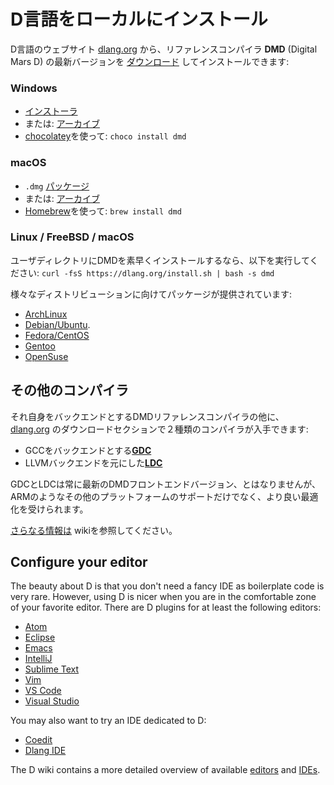 # D言語をローカルにインストール

D言語のウェブサイト [dlang.org](https://dlang.org) 
から、リファレンスコンパイラ **DMD** (Digital Mars D)
の最新バージョンを [ダウンロード](http://dlang.org/download.html) してインストールできます:

### Windows

* [インストーラ](http://downloads.dlang.org/releases/2.x/{{latest-release}}/dmd-{{latest-release}}.exe)
* または: [アーカイブ](http://downloads.dlang.org/releases/2.x/{{latest-release}}/dmd.{{latest-release}}.windows.7z)
* [chocolatey](https://chocolatey.org/packages/dmd)を使って: `choco install dmd`

### macOS

* `.dmg` [パッケージ](http://downloads.dlang.org/releases/2.x/{{latest-release}}/dmd.{{latest-release}}.dmg)
* または: [アーカイブ](http://downloads.dlang.org/releases/2.x/{{latest-release}}/dmd.{{latest-release}}.osx.tar.xz)
* [Homebrew](http://brew.sh)を使って: `brew install dmd`

### Linux / FreeBSD / macOS

ユーザディレクトリにDMDを素早くインストールするなら、以下を実行してください: `curl -fsS https://dlang.org/install.sh | bash -s dmd`

様々なディストリビューションに向けてパッケージが提供されています:

* [ArchLinux](https://wiki.archlinux.org/index.php/D_(programming_language))
* [Debian/Ubuntu](http://d-apt.sourceforge.net).
* [Fedora/CentOS](http://dlang.org/download.html#dmd)
* [Gentoo](https://wiki.gentoo.org/wiki/Dlang)
* [OpenSuse](http://dlang.org/download.html#dmd)

## その他のコンパイラ

それ自身をバックエンドとするDMDリファレンスコンパイラの他に、
[dlang.org](https://dlang.org) のダウンロードセクションで２種類のコンパイラが入手できます:

* GCCをバックエンドとする[**GDC**](http://gdcproject.org/downloads)
* LLVMバックエンドを元にした[**LDC**](https://github.com/ldc-developers/ldc#installation)

GDCとLDCは常に最新のDMDフロントエンドバージョン、とはなりませんが、
ARMのようなその他のプラットフォームのサポートだけでなく、より良い最適化を受けられます。

[さらなる情報は](https://wiki.dlang.org/Compilers) wikiを参照してください。

## Configure your editor

The beauty about D is that you don't need a fancy IDE as boilerplate code is very rare.
However, using D is nicer when you are in the comfortable zone of your favorite editor.
There are D plugins for at least the following editors:

- [Atom](https://github.com/Pure-D/atomize-d)
- [Eclipse](http://ddt-ide.github.io)
- [Emacs](https://github.com/Emacs-D-Mode-Maintainers/Emacs-D-Mode)
- [IntelliJ](https://github.com/intellij-dlanguage/intellij-dlanguage)
- [Sublime Text](https://github.com/yazd/DKit)
- [Vim](https://wiki.dlang.org/D_in_Vim)
- [VS Code](https://marketplace.visualstudio.com/items/webfreak.code-d)
- [Visual Studio](http://rainers.github.io/visuald/visuald/StartPage.html)

You may also want to try an IDE dedicated to D:

- [Coedit](https://github.com/BBasile/Coedit)
- [Dlang IDE](https://github.com/buggins/dlangide)

The D wiki contains a more detailed overview of available [editors](https://wiki.dlang.org/Editors) and [IDEs](https://wiki.dlang.org/IDEs).

